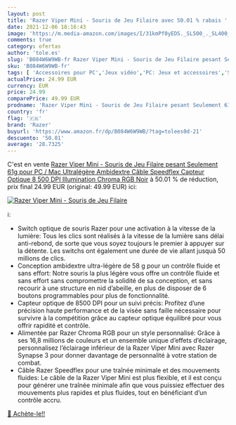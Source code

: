 ```yaml
---
layout: post
title: 'Razer Viper Mini - Souris de Jeu Filaire avec 50.01 % rabais '
date: 2021-12-06 18:16:43
image: 'https://m.media-amazon.com/images/I/31kmPf0yEDS._SL500_._SL400_.jpg'
comments: true
category: ofertas
author: 'tole.es'
slug: 'B084W6W9WB-fr Razer Viper Mini - Souris de Jeu Filaire pesant Seulement...'
sku: 'B084W6W9WB-fr'
tags: [ 'Accessoires pour PC','Jeux vidéo','PC: Jeux et accessoires','Souris gaming pour PC','razer', ]
actualPrice: 24.99 EUR
currency: EUR
price: 24.99
comparePrice: 49.99 EUR
prodname: 'Razer Viper Mini - Souris de Jeu Filaire pesant Seulement 61g pour PC / Mac  Ultralégère  Ambidextre  Câble Speedflex  Capteur Optique 8 500 DPI  Illumination Chroma RGB  Noir'
country: 'fr'
flag: '🇫🇷'
brand: 'Razer'
buyurl: 'https://www.amazon.fr/dp/B084W6W9WB/?tag=tolees0d-21'
descuento: '50.01'
average: '28.7325'
---
```


C'est en vente [Razer Viper Mini - Souris de Jeu Filaire pesant Seulement 61g pour PC / Mac  Ultralégère  Ambidextre  Câble Speedflex  Capteur Optique 8 500 DPI  Illumination Chroma RGB  Noir](https://www.amazon.fr/dp/B084W6W9WB/?tag=tolees0d-21)  à  50.01 % de réduction, prix final  24.99 EUR (original: 49.99 EUR) ici:

[![Razer Viper Mini - Souris de Jeu Filaire](https://m.media-amazon.com/images/I/31kmPf0yEDS._SL500_._SL400_.jpg)](https://www.amazon.fr/dp/B084W6W9WB/?tag=tolees0d-21)

ℹ️:

- Switch optique de souris Razer pour une activation à la vitesse de la lumière: Tous les clics sont réalisés à la vitesse de la lumière sans délai anti-rebond, de sorte que vous soyez toujours le premier à appuyer sur la détente. Les switchs ont également une durée de vie allant jusquà 50 millions de clics.
- Conception ambidextre ultra-légère de 58 g pour un contrôle fluide et sans effort: Notre souris la plus légère vous offre un contrôle fluide et sans effort sans compromettre la solidité de sa conception, et sans recourir à une structure en nid d’abeille, en plus de disposer de 6 boutons programmables pour plus de fonctionnalité.
- Capteur optique de 8500 DPI pour un suivi précis: Profitez d’une précision haute performance et de la visée sans faille nécessaire pour survivre à la compétition grâce au capteur optique équilibré pour vous offrir rapidité et contrôle.
- Alimentée par Razer Chroma RGB pour un style personnalisé: Grâce à ses 16,8 millions de couleurs et un ensemble unique d’effets d’éclairage, personnalisez l’éclairage inférieur de la Razer Viper Mini avec Razer Synapse 3 pour donner davantage de personnalité à votre station de combat.
- Câble Razer Speedflex pour une traînée minimale et des mouvements fluides: Le câble de la Razer Viper Mini est plus flexible, et il est conçu pour générer une traînée minimale afin que vous puissiez effectuer des mouvements plus rapides et plus fluides, tout en bénéficiant d’un contrôle accru.

[🛒 Achète-le!!](https://www.amazon.fr/dp/B084W6W9WB/?tag=tolees0d-21)
